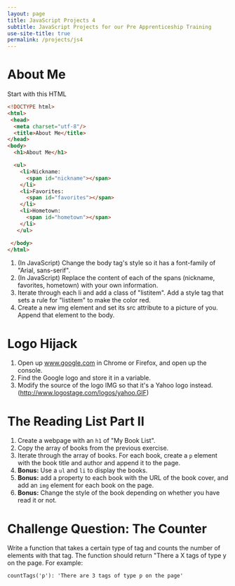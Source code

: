 ```yaml
---
layout: page
title: JavaScript Projects 4
subtitle: JavaScript Projects for our Pre Apprenticeship Training
use-site-title: true
permalink: /projects/js4
---
```


# About Me
Start with this HTML
```html
<!DOCTYPE html>
<html>
 <head>
  <meta charset="utf-8"/>
  <title>About Me</title>
</head>
<body>
  <h1>About Me</h1>

  <ul>
    <li>Nickname:
      <span id="nickname"></span>
    </li>
    <li>Favorites:
      <span id="favorites"></span>
    </li>
    <li>Hometown:
      <span id="hometown"></span>
    </li>
   </ul>

 </body>
</html>
```

1. (In JavaScript) Change the body tag's style so it has a font-family of "Arial, sans-serif".
1. (In JavaScript) Replace the content of each of the spans (nickname, favorites, hometown) with your own information.
1. Iterate through each li and add a class of "listitem". Add a style tag that sets a rule for "listitem" to make the color red.
1. Create a new img element and set its src attribute to a picture of you. Append that element to the body.

# Logo Hijack
1. Open up www.google.com in Chrome or Firefox, and open up the console.
1. Find the Google logo and store it in a variable.
1. Modify the source of the logo IMG so that it's a Yahoo logo instead. (http://www.logostage.com/logos/yahoo.GIF)

# The Reading List Part II
1. Create a webpage with an `h1` of "My Book List".
1. Copy the array of books from the previous exercise.
1. Iterate through the array of books. For each book, create a `p` element with the book title and author and append it to the page.
1. **Bonus:** Use a `ul` and `li` to display the books.
1. **Bonus:** add a property to each book with the URL of the book cover, and add an `img` element for each book on the page.
1. **Bonus:** Change the style of the book depending on whether you have read it or not.

# Challenge Question: The Counter
Write a function that takes a certain type of tag and counts the number of elements with that tag. The function should return "There a X tags of type y on the page. For example:
```
countTags('p'): 'There are 3 tags of type p on the page'
```
